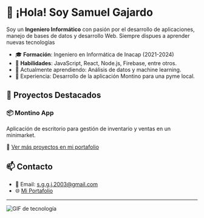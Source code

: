 # 👋 ¡Hola! Soy Samuel Gajardo

Soy un **Ingeniero Informático** con pasión por el desarrollo de aplicaciones, manejo de bases de datos y desarrollo Web. Siempre dispues a aprender nuevas tecnologías 

- 🎓 **Formación**: Ingeniero en Informática de Inacap (2021-2024)
- 🔧 **Habilidades**: JavaScript, React, Node.js, Firebase, entre otros.
- 🌱 Actualmente aprendiendo: Análisis de datos y machine learning.
- 💼 Experiencia: Desarrollo de la aplicación Montino para una pyme local.

## 🚀 Proyectos Destacados

### 📦 Montino App
Aplicación de escritorio para gestión de inventario y ventas en un minimarket.

🔗 [Ver más proyectos en mi portafolio](https://portafoliosamuel.netlify.app/)

## 📫 Contacto
- 📧 Email: s.g.g.j.2003@gmail.com
- 🌐 [Mi Portafolio](https://portafoliosamuel.netlify.app/)

---

![GIF de tecnología](https://media.giphy.com/media/3o7aD5tv1ogNBtDhDi/giphy.gif)
